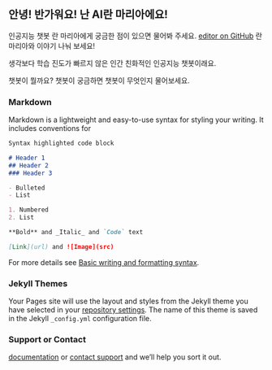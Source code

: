 ## 안녕! 반가워요! 난 AI란 마리아에요!


인공지능 챗봇 란 마리아에게 궁금한 점이 있으면 물어봐 주세요.
[editor on GitHub](https://github.com/JKimmm/AI-Maria-bot/edit/gh-pages/index.md) 
란 마리아와 이야기 나눠 보세요!

생각보다 학습 진도가 빠르지 않은 인간 친화적인 인공지능 챗봇이래요.

챗봇이 뭘까요?
챗봇이 궁금하면 챗봇이 무엇인지 물어보세요. 

### Markdown

Markdown is a lightweight and easy-to-use syntax for styling your writing. It includes conventions for

```markdown
Syntax highlighted code block

# Header 1
## Header 2
### Header 3

- Bulleted
- List

1. Numbered
2. List

**Bold** and _Italic_ and `Code` text

[Link](url) and ![Image](src)
```

For more details see [Basic writing and formatting syntax](https://docs.github.com/en/github/writing-on-github/getting-started-with-writing-and-formatting-on-github/basic-writing-and-formatting-syntax).

### Jekyll Themes

Your Pages site will use the layout and styles from the Jekyll theme you have selected in your [repository settings](https://github.com/JKimmm/AI-Maria-bot/settings/pages). The name of this theme is saved in the Jekyll `_config.yml` configuration file.

### Support or Contact

 [documentation](https://docs.github.com/categories/github-pages-basics/) or [contact support](https://support.github.com/contact) and we’ll help you sort it out.
